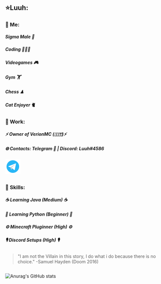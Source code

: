 ## ⭐️Luuh:

### 📌 Me:
##### **Sigma Male** 🧬
##### **Coding** 🧑🏻‍💻 
##### **Videogames** 🎮
##### **Gym** 🏋️‍
#####  **Chess** ♟
##### **Cat Enjoyer** 🐈

##

### 📌 Work:
##### ⚡️ **Owner** of *VerionMC*  (🇮🇹)⚡️
##### 🌐 **Contacts:** Telegram 🔽 | Discord: Luuh#4586
<a href="https://t.me/LuuhOnFire"><img src="images/telegramgif.png"></img></a>

##

### 📌 Skills:
##### ☕️ Learning **Java** ___(Medium)___ ☕️
##### 🐍 Learning **Python** ***(Beginner)*** 🐍
##### ⚙️ Minecraft **Pluginner** ***(High)*** ⚙️
##### 🎙 Discord **Setups** ***(High)*** 🎙

##
> "I am not the Villain in this story, I do what i do because there is no choice." -Samuel Hayden (Doom 2016)
##

![Anurag's GitHub stats](https://github-readme-stats.vercel.app/api?username=itsluuh&count_private=true&show_icons=true&theme=github_dark)
